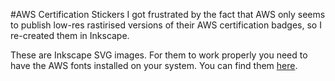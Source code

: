#AWS Certification Stickers
I got frustrated by the fact that AWS only seems to publish low-res rastirised versions of their
AWS certification badges, so I re-created them in Inkscape.

These are Inkscape SVG images. For them to work properly you need to have the AWS fonts installed
on your system. You can find them [here](https://developer.amazon.com/en-US/alexa/branding/echo-guidelines/identity-guidelines/typography).
